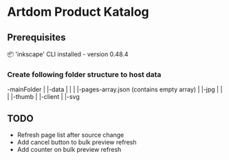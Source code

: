 # Artdom Product Katalog


## Prerequisites

📦 'inkscape' CLI installed - version 0.48.4

### Create following folder structure to host data
-mainFolder
  |
  |-data
  |  |
  |  |-pages-array.json (contains empty array)
  |
  |-jpg
  |  |
  |  |-thumb
  |  |-client
  |
  |-svg
    

## TODO
- Refresh page list after source change
- Add cancel button to bulk preview refresh
- Add counter on bulk preview refresh
